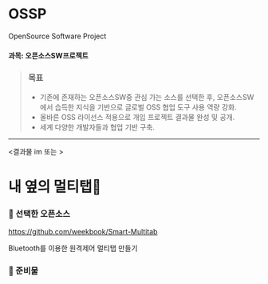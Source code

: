 # OSSP
OpenSource Software Project
<!--Line-->
#### 과목: 오픈소스SW프로젝트
>### 목표<dr>
>*  기존에 존재하는 오픈소스SW중 관심 가는 소스를 선택한 후, 오픈소스SW에서 습득한 지식을 기반으로 글로벌 OSS 협업 도구 사용 역량 강화.<dr>
>*  올바른 OSS 라이선스 적용으로 개입 프로젝트 결과물 완성 및 공개.
>*  세계 다양한 개발자들과 협업 기반 구축.

***

<결과물 im 또는 >

# 내 옆의 멀티탭🔌


### 📃 선택한 오픈소스<dr>
https://github.com/weekbook/Smart-Multitab

Bluetooth를 이용한 원격제어 멀티탭 만들기

### 🛒 준비물

